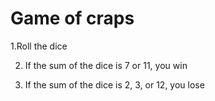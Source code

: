 # Game of craps
  1.Roll the dice

  2. If the sum of the dice is 7 or 11, you win

  3. If the sum of the dice is 2, 3, or 12, you lose
